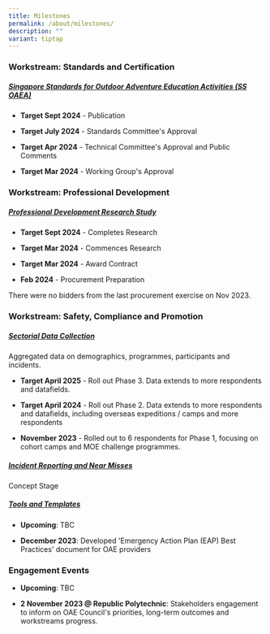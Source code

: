 ```yaml
---
title: Milestones
permalink: /about/milestones/
description: ""
variant: tiptap
---
```

<h3><strong>Workstream: Standards and Certification</strong></h3><h5><em><u>Singapore Standards for Outdoor Adventure Education Activities (</u></em><a href="/resources/standards" rel="noopener noreferrer nofollow" target="_blank">SS OAEA</a><em><u>)</u></em></h5><ul data-tight="true" class="tight"><li><p><strong>Target Sept 2024</strong> - Publication</p></li><li><p><strong>Target July 2024</strong> - Standards Committee's Approval</p></li><li><p><strong>Target Apr 2024</strong> - Technical Committee's Approval and Public Comments</p></li><li><p><strong>Target Mar 2024</strong> - Working Group's Approval</p></li></ul><h3><strong>Workstream: Professional Development</strong></h3><h5><em><u>Professional Development Research Study</u></em></h5><ul data-tight="true" class="tight"><li><p><strong>Target Sept 2024</strong> - Completes Research</p></li><li><p><strong>Target Mar 2024</strong> - Commences Research</p></li><li><p><strong>Target Mar 2024</strong> - Award Contract</p></li><li><p><strong>Feb 2024</strong> - Procurement Preparation</p></li></ul><p>There were no bidders from the last procurement exercise on Nov 2023.</p><h3><strong>Workstream: Safety, Compliance and Promotion</strong></h3><h5><em><u>Sectorial Data Collection</u></em></h5><p>Aggregated data on demographics, programmes, participants and incidents.</p><ul data-tight="true" class="tight"><li><p><strong>Target April 2025</strong> - Roll out Phase 3. Data extends to more respondents and datafields.</p></li><li><p><strong>Target April 2024</strong> - Roll out Phase 2. Data extends to more respondents and datafields, including overseas expeditions / camps and more respondents</p></li><li><p><strong>November 2023</strong> - Rolled out to 6 respondents for Phase 1, focusing on cohort camps and MOE challenge programmes.</p></li></ul><h5><em><u>Incident Reporting and Near Misses</u></em></h5><p>Concept Stage</p><h5><em><u>Tools and Templates</u></em></h5><ul data-tight="true" class="tight"><li><p><strong>Upcoming</strong>: TBC</p></li><li><p><strong>December 2023</strong>: Developed 'Emergency Action Plan (EAP) Best Practices' document for OAE providers</p></li></ul><h3><strong>Engagement Events</strong></h3><ul data-tight="true" class="tight"><li><p><strong>Upcoming</strong>: TBC</p></li><li><p><strong>2 November 2023 @ Republic Polytechnic</strong>: Stakeholders engagement to inform on OAE Council's priorities, long-term outcomes and workstreams progress.</p></li></ul><p></p>